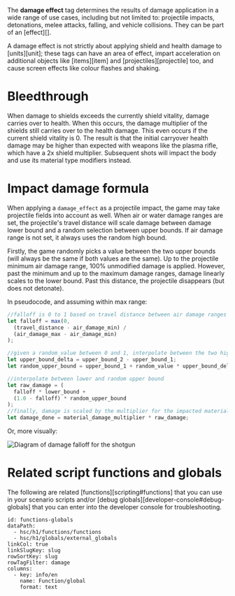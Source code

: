 The **damage effect** tag determines the results of damage application in a wide range of use cases, including but not limited to: projectile impacts, detonations, melee attacks, falling, and vehicle collisions. They can be part of an [effect][].

A damage effect is not strictly about applying shield and health damage to [units][unit]; these tags can have an area of effect, impart acceleration on additional objects like [items][item] and [projectiles][projectile] too, and cause screen effects like colour flashes and shaking.

# Bleedthrough
When damage to shields exceeds the currently shield vitality, damage carries over to health. When this occurs, the damage multiplier of the shields still carries over to the health damage. This even occurs if the current shield vitality is 0. The result is that the initial carryover health damage may be higher than expected with weapons like the plasma rifle, which have a 2x shield multiplier. Subsequent shots will impact the body and use its material type modifiers instead.

# Impact damage formula
When applying a `damage_effect` as a projectile impact, the game may take projectile fields into account as well. When air or water damage ranges are set, the projectile's travel distance will scale damage between damage lower bound and a random selection between upper bounds. If air damage range is not set, it always uses the random high bound.

Firstly, the game randomly picks a value between the two upper bounds (will always be the same if both values are the same). Up to the projectile minimum air damage range, 100% unmodified damage is applied. However, past the minimum and up to the maximum damage ranges, damage linearly scales to the lower bound. Past this distance, the projectile disappears (but does not detonate).

In pseudocode, and assuming within max range:

```js
//falloff is 0 to 1 based on travel distance between air damage ranges
let falloff = max(0,
  (travel_distance - air_damage_min) /
  (air_damage_max - air_damage_min)
);

//given a random_value between 0 and 1, interpolate between the two high bounds
let upper_bound_delta = upper_bound_2 - upper_bound_1;
let random_upper_bound = upper_bound_1 + random_value * upper_bound_delta;

//interpolate between lower and random upper bound
let raw_damage = (
  falloff * lower_bound +
  (1.0 - falloff) * random_upper_bound
);
//finally, damage is scaled by the multiplier for the impacted material
let damage_done = material_damage_multiplier * raw_damage;
```

Or, more visually:

![Diagram of damage falloff for the shotgun](shotgun-example.png)

# Related script functions and globals
The following are related [functions][scripting#functions] that you can use in your scenario scripts and/or [debug globals][developer-console#debug-globals] that you can enter into the developer console for troubleshooting.

```.table
id: functions-globals
dataPath:
  - hsc/h1/functions/functions
  - hsc/h1/globals/external_globals
linkCol: true
linkSlugKey: slug
rowSortKey: slug
rowTagFilter: damage
columns:
  - key: info/en
    name: Function/global
    format: text
```
